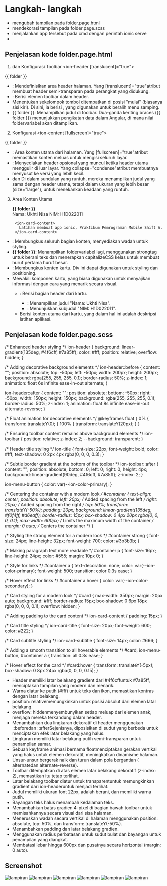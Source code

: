 # Langkah- langkah
- mengubah tampilan pada folder.page.html
- mendekorasi tampilan pada folder.page.scss
- menjalankan app tersebut pada cmd dengan perintah ionic serve
- 
## Penjelasan kode folder.page.html
1. <ion-header>dan Konfigurasi Toolbar
<ion-header [translucent]="true">
  <ion-toolbar>
    <ion-buttons slot="start">
      <ion-menu-button></ion-menu-button>
    </ion-buttons>
    <ion-title>{{ folder }}</ion-title>
  </ion-toolbar>
</ion-header>

- <ion-header>: Mendefinisikan area header halaman. Yang [translucent]="true"atribut membuat header semi-transparan pada perangkat yang didukung.
- <ion-toolbar>: Berisi elemen toolbar dalam header.
- <ion-buttons slot="start">Menentukan sekelompok tombol ditempatkan di posisi "mulai" (biasanya sisi kiri). Di sini, ia berisi <ion-menu-button>, yang digunakan untuk beralih menu samping.
- <ion-title>{{ folder }}</ion-title>: Menampilkan judul di toolbar. Dua-ganda keriting braces ({{ folder }}) menunjukkan pengikatan data dalam Angular, di mana nilai foldervariabel akan ditampilkan.
2. <ion-content>Konfigurasi
  <ion-content [fullscreen]="true">
  <ion-header collapse="condense">
    <ion-toolbar>
      <ion-title size="large">{{ folder }}</ion-title>
    </ion-toolbar>
  </ion-header>

- <ion-content>: Area konten utama dari halaman. Yang [fullscreen]="true"atribut memastikan konten meluas untuk mengisi seluruh layar.
- <ion-header collapse="condense">: Menyediakan header opsional yang muncul ketika header utama menggulir di luar layar. Yang collapse="condense"atribut membuatnya menyusut ke versi yang lebih kecil.
- <ion-toolbar>dan <ion-title>Di dalam sundulan yang runtuh, mereka menampilkan judul yang sama dengan header utama, tetapi dalam ukuran yang lebih besar (size="large"), untuk menekankan keadaan yang runtuh.
3. Area Konten Utama
    <div id="container">
    <strong class="capitalize">{{ folder }}</strong>
    <div id="card">
      <ion-card>
        <ion-card-header>
          <ion-card-title>Nama: Ukhti Nisa</ion-card-title>
          <ion-card-subtitle>NIM: H1D022011</ion-card-subtitle>
        </ion-card-header>

        <ion-card-content>
          Latihan membuat app ionic, Praktikum Pemrograman Mobile Shift A.
        </ion-card-content>
      </ion-card>
    </div>
  </div>
</ion-content>

- <div id="container">: Membungkus seluruh bagian konten, menyediakan wadah untuk styling.
- <strong class="capitalize">{{ folder }}</strong>: Menampilkan foldervariabel lagi, menggunakan strongtag untuk berani teks dan menerapkan capitalizeCSS kelas untuk membuat huruf pertama huruf besar.
- <div id="card">: Membungkus konten kartu. Div ini dapat digunakan untuk styling dan positioning.
- <ion-card>Mewakili komponen kartu, yang biasa digunakan untuk menyajikan informasi dengan cara yang menarik secara visual.
    - <ion-card-header>: Berisi bagian header dari kartu.
        - <ion-card-title>: Menampilkan judul "Nama: Ukhti Nisa".
        - <ion-card-subtitle>: Menunjukkan subjudul "NIM: H1D022011".
    - <ion-card-content>Berisi konten utama dari kartu, yang dalam hal ini adalah deskripsi latihan aplikasi.
## Penjelasan kode folder.page.scss
/* Enhanced header styling */
ion-header {
  background: linear-gradient(135deg, #4f6cff, #7a85ff);
  color: #fff;
  position: relative;
  overflow: hidden;
}

/* Adding decorative background elements */
ion-header::before {
  content: "";
  position: absolute;
  top: -50px;
  left: -50px;
  width: 200px;
  height: 200px;
  background: rgba(255, 255, 255, 0.1);
  border-radius: 50%;
  z-index: 1;
  animation: float 6s infinite ease-in-out alternate;
}

ion-header::after {
  content: "";
  position: absolute;
  bottom: -50px;
  right: -50px;
  width: 150px;
  height: 150px;
  background: rgba(255, 255, 255, 0.1);
  border-radius: 50%;
  z-index: 1;
  animation: float 8s infinite ease-in-out alternate-reverse;
}

/* Float animation for decorative elements */
@keyframes float {
  0% {
    transform: translateY(0);
  }
  100% {
    transform: translateY(20px);
  }
}

/* Ensuring toolbar content remains above background elements */
ion-toolbar {
  position: relative;
  z-index: 2;
  --background: transparent;
}

/* Header title styling */
ion-title {
  font-size: 22px;
  font-weight: bold;
  color: #fff;
  text-shadow: 0 2px 4px rgba(0, 0, 0, 0.3);
}

/* Subtle border gradient at the bottom of the toolbar */
ion-toolbar::after {
  content: "";
  position: absolute;
  bottom: 0;
  left: 0;
  right: 0;
  height: 4px;
  background: linear-gradient(90deg, #4f6cff, #7a85ff);
  z-index: 2;
}

ion-menu-button {
  color: var(--ion-color-primary);
}

/* Centering the container with a modern look */
#container {
  text-align: center;
  position: absolute;
  left: 20px; /* Added spacing from the left */
  right: 20px; /* Added spacing from the right */
  top: 50%;
  transform: translateY(-50%);
  padding: 20px;
  background: linear-gradient(135deg, #f0f4ff, #d6eaff);
  border-radius: 15px;
  box-shadow: 0 4px 20px rgba(0, 0, 0, 0.1);
  max-width: 600px; /* Limits the maximum width of the container */
  margin: 0 auto; /* Centers the container */
}

/* Styling the strong element for a modern look */
#container strong {
  font-size: 24px;
  line-height: 32px;
  font-weight: 700;
  color: #3b3b3b;
}

/* Making paragraph text more readable */
#container p {
  font-size: 16px;
  line-height: 24px;
  color: #555;
  margin: 10px 0;
}

/* Style for links */
#container a {
  text-decoration: none;
  color: var(--ion-color-primary);
  font-weight: 500;
  transition: color 0.3s ease;
}

/* Hover effect for links */
#container a:hover {
  color: var(--ion-color-secondary);
}

/* Card styling for a modern look */
#card {
  max-width: 350px;
  margin: 20px auto;
  background: #fff;
  border-radius: 15px;
  box-shadow: 0 6px 18px rgba(0, 0, 0, 0.1);
  overflow: hidden;
}

/* Adding padding to the card content */
ion-card-content {
  padding: 15px;
}

/* Card title styling */
ion-card-title {
  font-size: 20px;
  font-weight: 600;
  color: #222;
}

/* Card subtitle styling */
ion-card-subtitle {
  font-size: 14px;
  color: #666;
}

/* Adding a smooth transition to all hoverable elements */
#card,
ion-menu-button,
#container a {
  transition: all 0.3s ease;
}

/* Hover effect for the card */
#card:hover {
  transform: translateY(-5px);
  box-shadow: 0 8px 24px rgba(0, 0, 0, 0.15);
}
- Header memiliki latar belakang gradient dari #4f6cffuntuk #7a85ff, menciptakan tampilan yang modern dan menarik.
- Warna diatur ke putih (#fff) untuk teks dan ikon, memastikan kontras dengan latar belakang.
- position: relativememungkinkan untuk posisi absolut dari elemen latar belakang.
- overflow: hiddenmenyembunyikan setiap meluap dari elemen anak, menjaga mereka terkandung dalam header.
- Menambahkan dua lingkaran dekoratif di header menggunakan ::beforedan ::afterSejenisnya, diposisikan di sudut yang berbeda untuk menciptakan efek latar belakang yang halus.
- Lingkaran memiliki latar belakang putih semi-transparan untuk penampilan samar.
- Sebuah keyframe animasi bernama floatmenciptakan gerakan vertikal yang halus untuk elemen dekoratif, meningkatkan dinamisme halaman.
- Unsur-unsur bergerak naik dan turun dalam pola bergantian ( alternatedan alternate-reverse).
- Toolbar ditempatkan di atas elemen latar belakang dekoratif (z-index: 2), memastikan itu tetap terlihat.
- Latar belakang toolbar diatur untuk transparentuntuk memungkinkan gradient dari ion-headeruntuk menjadi terlihat.
- Judul memiliki ukuran font 22px, adalah berani, dan memiliki warna putih.
- Bayangan teks halus menambah kedalaman teks.
- Menambahkan batas gradien 4-pixel di bagian bawah toolbar untuk memisahkannya secara visual dari sisa halaman.
- Meneruskan wadah secara vertikal di halaman menggunakan position: absolute, top: 50%, dan transform: translateY(-50%).
- Menambahkan padding dan latar belakang gradien.
- Menggunakan radius perbatasan untuk sudut bulat dan bayangan untuk penampilan yang diangkat.
- Membatasi lebar hingga 600px dan pusatnya secara horizontal (margin: 0 auto).
## Screenshot
![lampiran](inbox.png)
![lampiran](outbox.png)
![lampiran](favorites.png)
![lampiran](archived.png)
![lampiran](trash.png)
![lampiran](spam.png)
